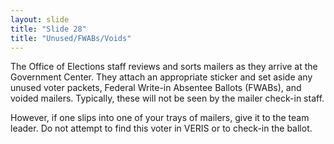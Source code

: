 ```yaml
---
layout: slide
title: "Slide 28"
title: "Unused/FWABs/Voids"
---
```


The Office of Elections staff reviews and sorts mailers as they arrive at the Government Center. They attach an appropriate sticker and set aside any unused voter packets, Federal Write-in Absentee Ballots (FWABs), and voided mailers. Typically, these will not be seen by the mailer check-in staff.

However, if one slips into one of your trays of mailers, give it to the team leader. Do not attempt to find this voter in VERIS or to check-in the ballot.
